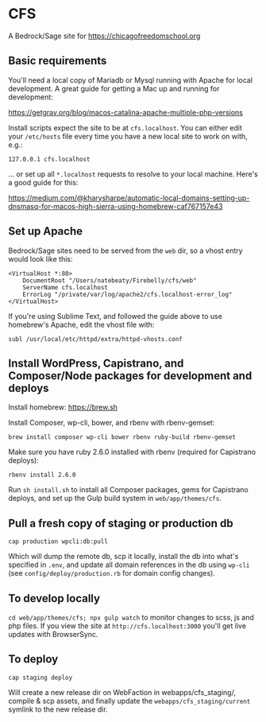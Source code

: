 # CFS

A Bedrock/Sage site for https://chicagofreedomschool.org

## Basic requirements

You'll need a local copy of Mariadb or Mysql running with Apache for local development. A great guide for getting a Mac up and running for development:

https://getgrav.org/blog/macos-catalina-apache-multiple-php-versions

Install scripts expect the site to be at `cfs.localhost`. You can either edit your `/etc/hosts` file every time you have a new local site to work on with, e.g.:

    127.0.0.1 cfs.localhost

... or set up all `*.localhost` requests to resolve to your local machine. Here's a good guide for this:

https://medium.com/@kharysharpe/automatic-local-domains-setting-up-dnsmasq-for-macos-high-sierra-using-homebrew-caf767157e43

## Set up Apache

Bedrock/Sage sites need to be served from the `web` dir, so a vhost entry would look like this:

    <VirtualHost *:80>
        DocumentRoot "/Users/natebeaty/Firebelly/cfs/web"
        ServerName cfs.localhost
        ErrorLog "/private/var/log/apache2/cfs.localhost-error_log"
    </VirtualHost>

If you're using Sublime Text, and followed the guide above to use homebrew's Apache, edit the vhost file with:

`subl /usr/local/etc/httpd/extra/httpd-vhosts.conf`

## Install WordPress, Capistrano, and Composer/Node packages for development and deploys

Install homebrew: https://brew.sh

Install Composer, wp-cli, bower, and rbenv with rbenv-gemset:

`brew install composer wp-cli bower rbenv ruby-build rbenv-gemset`

Make sure you have ruby 2.6.0 installed with rbenv (required for Capistrano deploys):

`rbenv install 2.6.0`

Run `sh install.sh` to install all Composer packages, gems for Capistrano deploys, and set up the Gulp build system in `web/app/themes/cfs`.

## Pull a fresh copy of staging or production db

`cap production wpcli:db:pull`

Which will dump the remote db, scp it locally, install the db into what's specified in `.env`, and update all domain references in the db using `wp-cli` (see `config/deploy/production.rb` for domain config changes).

## To develop locally

`cd web/app/themes/cfs; npx gulp watch` to monitor changes to scss, js and php files. If you view the site at `http://cfs.localhost:3000` you'll get live updates with BrowserSync.

## To deploy

`cap staging deploy`

Will create a new release dir on WebFaction in webapps/cfs_staging/, compile & scp assets, and finally update the `webapps/cfs_staging/current` symlink to the new release dir.
